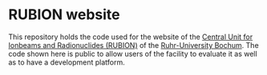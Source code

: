 # RUBION website

This repository holds the code used for the website of the [Central Unit for Ionbeams and Radionuclides (RUBION)](https://www.rubion.rub.de) of the [Ruhr-University
Bochum](http://www.rub.de). The code shown here is public to allow users of the facility to
evaluate it as well as to have a development platform.

